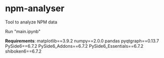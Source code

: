 # npm-analyser
Tool to analyze NPM data

Run "main.ipynb"

**Requirements**:
matplotlib==3.9.2
numpy==2.0.0
pandas
pyqtgraph==0.13.7
PySide6==6.7.2
PySide6_Addons==6.7.2
PySide6_Essentials==6.7.2
shiboken6==6.7.2
